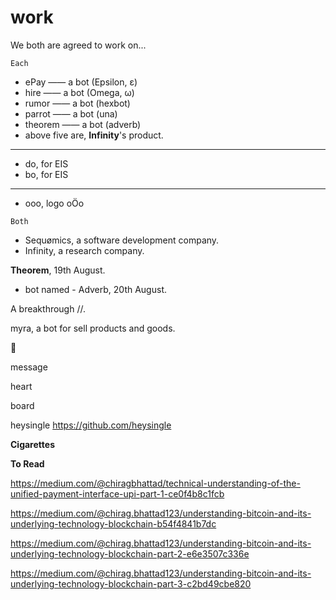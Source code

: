 # work
We both are agreed to work on... 

`Each`
- ePay —— a bot (Epsilon, ε) 
- hire —— a bot (Omega, ω) 
- rumor —— a bot (hexbot) 
- parrot —— a bot (una) 
- theorem —— a bot (adverb) 
- above five are, **Infinity**'s product.
- - - - - - - - - 
- do, for EIS
- bo, for EIS
- - - - - - - - - 
- ooo, logo oÖo

`Both`
- Sequømics, a software development company. 
- Infinity, a research company.

**Theorem**, 19th August.
 - bot named - Adverb, 20th August.

A breakthrough //. 

myra, a bot for sell products and goods.

📱

message 

heart 

board 

heysingle
https://github.com/heysingle

**Cigarettes**

**To Read**

https://medium.com/@chiragbhattad/technical-understanding-of-the-unified-payment-interface-upi-part-1-ce0f4b8c1fcb

https://medium.com/@chirag.bhattad123/understanding-bitcoin-and-its-underlying-technology-blockchain-b54f4841b7dc

https://medium.com/@chirag.bhattad123/understanding-bitcoin-and-its-underlying-technology-blockchain-part-2-e6e3507c336e

https://medium.com/@chirag.bhattad123/understanding-bitcoin-and-its-underlying-technology-blockchain-part-3-c2bd49cbe820

